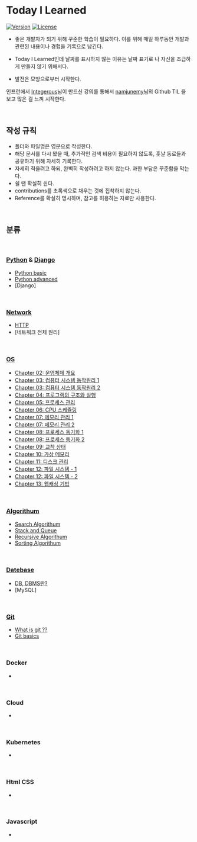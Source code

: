 ﻿# Today I Learned

[![Version](https://img.shields.io/badge/version-2022.02.17-red.svg)](./CHANGELOG) [![License](https://img.shields.io/github/license/mashape/apistatus.svg)](./LICENSE)

- 좋은 개발자가 되기 위해 꾸준한 학습이 필요하다. 이를 위해 매일 하루동안 개발과 관련된 내용이나 경험을 기록으로 남긴다.
- Today I Learned인데 날짜를 표시하지 않는 이유는 날짜 표기로 나 자신을 조급하게 만들지 않기 위해서다.

- 발전은 모방으로부터 시작한다.

인프런에서 [Integerous](https://github.com/namjunemy)님이 만드신 강의를 통해서 [namjunemy](https://github.com/namjunemy)님의 Github TIL 을 보고 많은 걸 느껴 시작한다.

<br>

## 작성 규칙

- 폴더와 파일명은 영문으로 작성한다.
- 해당 문서를 다시 봤을 때, 추가적인 검색 비용이 필요하지 않도록, 훗날 동료들과 공유하기 위해 자세히 기록한다.
- 자세히 적을려고 하되, 완벽히 작성하려고 하지 않는다. 과한 부담은 꾸준함을 막는다.
- 쉴 땐 확실히 쉰다.
- contributions를 초록색으로 채우는 것에 집착하지 않는다.
- Reference를 확실히 명시하며, 참고를 허용하는 자료만 사용한다.

<br>

## 분류

<br>

### [Python](https://github.com/JeHa00/TIL/tree/master/Python) & [Django](https://github.com/JeHa00/TIL/tree/master/Django)

- [Python basic](https://github.com/JeHa00/TIL/tree/master/Python/basic)
- [Python advanced](https://github.com/JeHa00/TIL/tree/master/Python/advanced)
- [Django]

<br>

### [Network](https://github.com/JeHa00/TIL/tree/master/Network)

- [HTTP](https://github.com/JeHa00/TIL/tree/master/Network/HTTP)
- [네트워크 전체 원리]

<br>

### [OS](<https://github.com/JeHa00/TIL/tree/master/OS%20(Operation%20System)>)

- [Chapter 02: 운영체제 개요](<https://github.com/JeHa00/TIL/blob/master/OS%20(Operation%20System)/Chapter_02_%EC%9A%B4%EC%98%81%EC%B2%B4%EC%A0%9C_%EA%B0%9C%EC%9A%94.md>)
- [Chapter 03: 컴퓨터 시스템 동작원리 1](<https://github.com/JeHa00/TIL/blob/master/OS%20(Operation%20System)/Chapter_03_%EC%BB%B4%ED%93%A8%ED%84%B0_%EC%8B%9C%EC%8A%A4%ED%85%9C_%EB%8F%99%EC%9E%91%EC%9B%90%EB%A6%AC_1.md>)
- [Chapter 03: 컴퓨터 시스템 동작원리 2](<https://github.com/JeHa00/TIL/blob/master/OS%20(Operation%20System)/Chapter_03_%EC%BB%B4%ED%93%A8%ED%84%B0_%EC%8B%9C%EC%8A%A4%ED%85%9C_%EB%8F%99%EC%9E%91%EC%9B%90%EB%A6%AC_2.md>)
- [Chapter 04: 프로그램의 구조와 실행](<https://github.com/JeHa00/TIL/blob/master/OS%20(Operation%20System)/Chapter_04_%ED%94%84%EB%A1%9C%EA%B7%B8%EB%9E%A8%EC%9D%98%EA%B5%AC%EC%A1%B0%EC%99%80%EC%8B%A4%ED%96%89.md>)
- [Chapter 05: 프로세스 관리](<https://github.com/JeHa00/TIL/blob/master/OS%20(Operation%20System)/Chapter_05_%ED%94%84%EB%A1%9C%EC%84%B8%EC%8A%A4_%EA%B4%80%EB%A6%AC.md>)
- [Chapter 06: CPU 스케쥴링](<https://github.com/JeHa00/TIL/blob/master/OS%20(Operation%20System)/Chapter_06_CPU_%EC%8A%A4%EC%BC%80%EC%A5%B4%EB%A7%81.md>)
- [Chapter 07: 메모리 관리 1](<https://github.com/JeHa00/TIL/blob/master/OS%20(Operation%20System)/Chapter_07_%EB%A9%94%EB%AA%A8%EB%A6%AC_%EA%B4%80%EB%A6%AC_1.md>)
- [Chapter 07: 메모리 관리 2](<https://github.com/JeHa00/TIL/blob/master/OS%20(Operation%20System)/Chapter_07_%EB%A9%94%EB%AA%A8%EB%A6%AC_%EA%B4%80%EB%A6%AC_2.md>)
- [Chapter 08: 프로세스 동기화 1](<https://github.com/JeHa00/TIL/blob/master/OS%20(Operation%20System)/Chapter_08_%ED%94%84%EB%A1%9C%EC%84%B8%EC%8A%A4_%EB%8F%99%EA%B8%B0%ED%99%94_1.md>)
- [Chapter 08: 프로세스 동기화 2](<https://github.com/JeHa00/TIL/blob/master/OS%20(Operation%20System)/Chapter_08_%ED%94%84%EB%A1%9C%EC%84%B8%EC%8A%A4_%EB%8F%99%EA%B8%B0%ED%99%94_2.md>)
- [Chapter 09: 교착 상태](<https://github.com/JeHa00/TIL/blob/master/OS%20(Operation%20System)/Chapter_09_%EA%B5%90%EC%B0%A9%EC%83%81%ED%83%9C.md>)
- [Chapter 10: 가상 메모리](<https://github.com/JeHa00/TIL/blob/master/OS%20(Operation%20System)/Chapter_10_%EA%B0%80%EC%83%81%EB%A9%94%EB%AA%A8%EB%A6%AC.md>)
- [Chapter 11: 디스크 관리](<https://github.com/JeHa00/TIL/blob/master/OS%20(Operation%20System)/Chapter_11_%EB%94%94%EC%8A%A4%ED%81%AC%EA%B4%80%EB%A6%AC.md>)
- [Chapter 12: 파일 시스템 - 1](<https://github.com/JeHa00/TIL/blob/master/OS%20(Operation%20System)/Chapter_12_%ED%8C%8C%EC%9D%BC%EC%8B%9C%EC%8A%A4%ED%85%9C_1.md>)
- [Chapter 12: 파일 시스템 - 2](<https://github.com/JeHa00/TIL/blob/master/OS%20(Operation%20System)/Chapter_12_%ED%8C%8C%EC%9D%BC%EC%8B%9C%EC%8A%A4%ED%85%9C%EA%B5%AC%ED%98%84.md>)
- [Chapter 13: 웹캐싱 기법](https://github.com/JeHa00/TIL/blob/master/OS%20(Operation%20System)/Chapter_13_%EC%9B%B9%EC%BA%90%EC%8B%B1%EA%B8%B0%EB%B2%95.md)

<br>

### [Algorithum](https://github.com/JeHa00/TIL/tree/master/DataStructure_Algorithm)

- [Search Algorithum](https://github.com/JeHa00/TIL/blob/master/DataStructure_Algorithm/3_%EA%B2%80%EC%83%89%EC%95%8C%EA%B3%A0%EB%A6%AC%EC%A6%98.md)
- [Stack and Queue](https://github.com/JeHa00/TIL/blob/master/DataStructure_Algorithm/4_%EC%8A%A4%ED%83%9D%EA%B3%BC%ED%81%90.md)
- [Recursive Algorithum](https://github.com/JeHa00/TIL/blob/master/DataStructure_Algorithm/5_%EC%9E%AC%EA%B7%80%EC%95%8C%EA%B3%A0%EB%A6%AC%EC%A6%98.md)
- [Sorting Algorithum](https://github.com/JeHa00/TIL/blob/master/DataStructure_Algorithm/6_%EC%A0%95%EB%A0%AC%EC%95%8C%EA%B3%A0%EB%A6%AC%EC%A6%98.md)

<br>

### [Datebase](https://github.com/JeHa00/TIL/tree/master/DB)

- [DB, DBMS란?](https://github.com/JeHa00/TIL/blob/master/DB(DataBase)/MySQL_Introduction.md)
- [MySQL]

<br>

### [Git](https://github.com/JeHa00/TIL/tree/master/Git)

- [What is git ??](https://github.com/JeHa00/TIL/blob/master/Git/1_WhatIsGit.md)
- [Git basics](https://github.com/JeHa00/TIL/blob/master/Git/2_GitBasics_1.md)

<br>

### Docker

-

<br>

### Cloud

-

<br>

### Kubernetes

-

<br>


### Html CSS

-

<br>

### Javascript

-
